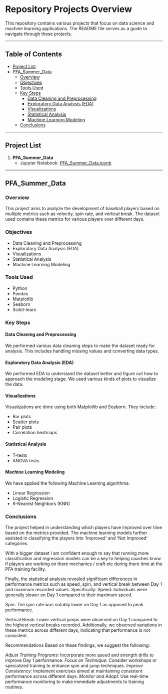 # Repository Projects Overview

This repository contains various projects that focus on data science and machine learning applications. The README file serves as a guide to navigate through these projects.

---

## Table of Contents

- [Project List](#project-list)
- [PFA_Summer_Data](#pfa_summer_data)
  - [Overview](#overview)
  - [Objectives](#objectives)
  - [Tools Used](#tools-used)
  - [Key Steps](#key-steps)
    - [Data Cleaning and Preprocessing](#data-cleaning-and-preprocessing)
    - [Exploratory Data Analysis (EDA)](#exploratory-data-analysis-eda)
    - [Visualizations](#visualizations)
    - [Statistical Analysis](#statistical-analysis)
    - [Machine Learning Modeling](#machine-learning-modeling)
  - [Conclusions](#conclusions)

---

## Project List

1. **PFA_Summer_Data**
   - Jupyter Notebook: [PFA_Summer_Data.ipynb](https://github.com/EBeanes250/EB_Projects_Portfolio/blob/main/PFA_Summer_Data.ipynb)

---

## PFA_Summer_Data

### Overview

This project aims to analyze the development of baseball players based on multiple metrics such as velocity, spin rate, and vertical break. The dataset used contains these metrics for various players over different days.

### Objectives

- Data Cleaning and Preprocessing
- Exploratory Data Analysis (EDA)
- Visualizations
- Statistical Analysis
- Machine Learning Modeling

### Tools Used

- Python
- Pandas
- Matplotlib
- Seaborn
- Scikit-learn

### Key Steps

#### Data Cleaning and Preprocessing

We performed various data cleaning steps to make the dataset ready for analysis. This includes handling missing values and converting data types.

#### Exploratory Data Analysis (EDA)

We performed EDA to understand the dataset better and figure out how to approach the modeling stage. We used various kinds of plots to visualize the data.

#### Visualizations

Visualizations are done using both Matplotlib and Seaborn. They include:

- Bar plots
- Scatter plots
- Pair plots
- Correlation heatmaps

#### Statistical Analysis

- T-tests
- ANOVA tests

#### Machine Learning Modeling

We have applied the following Machine Learning algorithms:

- Linear Regression
- Logistic Regression
- K-Nearest Neighbors (KNN)

### Conclusions

The project helped in understanding which players have improved over time based on the metrics provided. The machine learning models further assisted in classifying the players into 'Improved' and 'Not Improved' categories.

With a bigger dataset I am confident enough to say that running more classification and regression models can be a key to helping coaches know if players are working on there mechanics / craft etc during there time at the PFA training facility.


Finally, the statistical analysis revealed significant differences in performance metrics such as speed, spin, and vertical break between Day 1 and maximum recorded values. 
Specifically:
Speed: Individuals were generally slower on Day 1 compared to their maximum speed.

Spin: The spin rate was notably lower on Day 1 as opposed to peak performance.

Vertical Break: Lower vertical jumps were observed on Day 1 compared to the highest vertical breaks recorded.
Additionally, we observed variations in these metrics across different days, indicating that performance is not consistent.

Recommendations
Based on these findings, we suggest the following:

*Adjust Training Programs:* Incorporate more speed and strength drills to improve Day 1 performance.
*Focus on Technique:* Consider workshops or specialized training to enhance spin and jump techniques.
*Improve Consistency:* Implement exercises aimed at maintaining consistent performance across different days.
*Monitor and Adapt:* Use real-time performance monitoring to make immediate adjustments to training routines.







